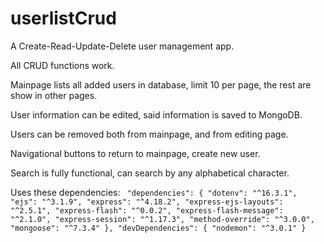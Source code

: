 
# userlistCrud

A Create-Read-Update-Delete user management app. 

All CRUD functions work.

Mainpage lists all added users in database, limit 10 per page, the rest are show in other pages.

User information can be edited, said information is saved to MongoDB.

Users can be removed both from mainpage, and from editing page. 

Navigational buttons to return to mainpage, create new user. 

Search is fully functional, can search by any alphabetical character.

Uses these dependencies:
` "dependencies": {
        "dotenv": "^16.3.1",
        "ejs": "^3.1.9",
        "express": "^4.18.2",
        "express-ejs-layouts": "^2.5.1",
        "express-flash": "^0.0.2",
        "express-flash-message": "^2.1.0",
        "express-session": "^1.17.3",
        "method-override": "^3.0.0",
        "mongoose": "^7.3.4"
      },
      "devDependencies": {
        "nodemon": "^3.0.1"
      }`
